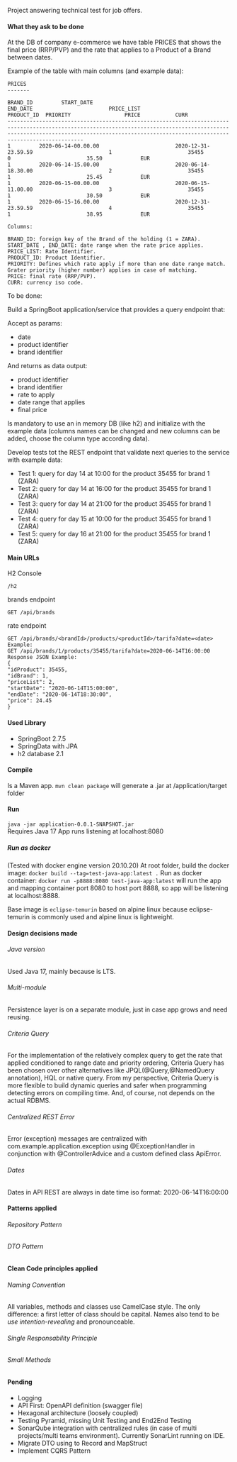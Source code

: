 Project answering technical test for job offers.

#### What they ask to be done

At the DB of company e-commerce we have table PRICES that shows the final price (RRP/PVP) and the rate that applies to a Product of a Brand between dates.

Example of the table with main columns (and example data):

```text
PRICES
-------

BRAND_ID         START_DATE                                    END_DATE                        PRICE_LIST                   PRODUCT_ID  PRIORITY                 PRICE           CURR
------------------------------------------------------------------------------------------------------------------------------------------------------------------------------------------------------------------------------------------
1         2020-06-14-00.00.00                        2020-12-31-23.59.59                        1                        35455                0                        35.50            EUR
1         2020-06-14-15.00.00                        2020-06-14-18.30.00                        2                        35455                1                        25.45            EUR
1         2020-06-15-00.00.00                        2020-06-15-11.00.00                        3                        35455                1                        30.50            EUR
1         2020-06-15-16.00.00                        2020-12-31-23.59.59                        4                        35455                1                        38.95            EUR

Columns:

BRAND_ID: foreign key of the Brand of the holding (1 = ZARA).
START_DATE , END_DATE: date range when the rate price applies.
PRICE_LIST: Rate Identifier.
PRODUCT_ID: Product Identifier.
PRIORITY: Defines which rate apply if more than one date range match. Grater priority (higher number) applies in case of matching.
PRICE: final rate (RRP/PVP).
CURR: currency iso code.
```
To be done:

Build a SpringBoot application/service that provides a query endpoint that:

Accept as params:
* date
* product identifier
* brand identifier

And returns as data output:
* product identifier
* brand identifier
* rate to apply
* date range that applies
* final price

Is mandatory to use an in memory DB (like h2) and initialize with the example data (columns names can be changed and new columns can be added, choose the column type according data).

Develop tests tot the REST endpoint that validate next queries to the service with example data:
* Test 1: query for day 14 at 10:00 for the product 35455 for brand 1 (ZARA)
* Test 2: query for day 14 at 16:00 for the product 35455 for brand 1 (ZARA)
* Test 3: query for day 14 at 21:00 for the product 35455 for brand 1 (ZARA)
* Test 4: query for day 15 at 10:00 for the product 35455 for brand 1 (ZARA)
* Test 5: query for day 16 at 21:00 for the product 35455 for brand 1 (ZARA)

#### Main URLs

H2 Console<br>
```text
/h2
```

brands endpoint<br>
```text
GET /api/brands
```
rate endpoint<br>
```text
GET /api/brands/<brandId>/products/<productId>/tarifa?date=<date>
Example:
GET /api/brands/1/products/35455/tarifa?date=2020-06-14T16:00:00
Response JSON Example:
{
"idProduct": 35455,
"idBrand": 1,
"priceList": 2,
"startDate": "2020-06-14T15:00:00",
"endDate": "2020-06-14T18:30:00",
"price": 24.45
}
```

#### Used Library
* SpringBoot 2.7.5 
* SpringData with JPA
* h2 database 2.1

#### Compile
Is a Maven app.
`mvn clean package` will generate a .jar at /application/target folder

#### Run
`java -jar application-0.0.1-SNAPSHOT.jar`
<br>Requires Java 17
App runs listening at localhost:8080

##### Run as docker

(Tested with docker engine version 20.10.20)
At root folder, build the docker image:
`docker build --tag=test-java-app:latest .`
Run as docker container:
`docker run -p8888:8080 test-java-app:latest`
will run the app and mapping container port 8080 to host port 8888,
so app will be listening at localhost:8888.

Base image is `eclipse-temurin` based on alpine linux because eclipse-temurin is commonly used and alpine linux is lightweight.

#### Design decisions made

###### Java version
Used Java 17, mainly because is LTS. 

###### Multi-module
Persistence layer is on a separate module, just in case app grows and need reusing.  

###### Criteria Query
For the implementation of the relatively complex query to get the rate that applied conditioned to range date and priority ordering, Criteria Query has been chosen over other alternatives like JPQL(@Query,@NamedQuery annotation), HQL or native query.
From my perspective, Criteria Query is more flexible to build dynamic queries and safer when programming detecting errors on compiling time. 
And, of course, not depends on the actual RDBMS.

###### Centralized REST Error
Error (exception) messages are centralized with com.example.application.exception using @ExceptionHandler in conjunction with @ControllerAdvice and a custom defined class ApiError. 

###### Dates
Dates in API REST are always in date time iso format: 2020-06-14T16:00:00

#### Patterns applied

###### Repository Pattern
###### DTO Pattern

#### Clean Code principles applied

###### Naming Convention
All variables, methods and classes use CamelCase style. The only difference: a first letter of class should be capital.
Names also tend to be _use intention-revealing_ and pronounceable.

###### Single Responsability Principle

###### Small Methods

#### Pending

* Logging
* API First: OpenAPI definition (swagger file)
* Hexagonal architecture (loosely coupled)
* Testing Pyramid, missing Unit Testing and End2End Testing
* SonarQube integration with centralized rules (in case of multi projects/multi teams environment). Currently SonarLint running on IDE.
* Migrate DTO using to Record and MapStruct
* Implement CQRS Pattern 
